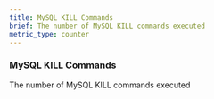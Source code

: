 ```yaml
---
title: MySQL KILL Commands
brief: The number of MySQL KILL commands executed
metric_type: counter
---
```

### MySQL KILL Commands

The number of MySQL KILL commands executed
